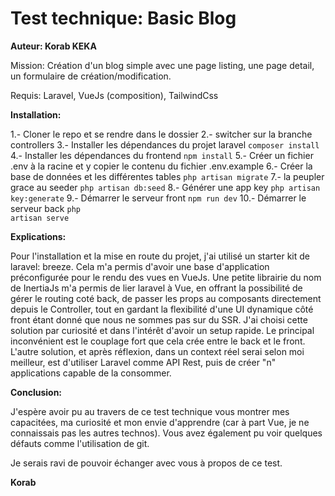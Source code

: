 <h1>Test technique: Basic Blog</h1>

<strong>Auteur: Korab KEKA</strong>

Mission: Création d'un blog simple avec une page listing, une page detail, un formulaire de création/modification.

Requis: Laravel, VueJs (composition), TailwindCss 

<strong>Installation: </strong>

1.- Cloner le repo et se rendre dans le dossier
2.- switcher sur la branche controllers
3.- Installer les dépendances du projet laravel <code>composer install</code>
4.- Installer les dépendances du frontend <code>npm install</code>
5.- Créer un fichier .env à la racine et y copier le contenu du fichier .env.example 
6.- Créer la base de données et les différentes tables <code>php artisan migrate</code>
7.- la peupler grace au seeder <code>php artisan db:seed</code>
8.- Générer une app key <code>php artisan key:generate</code>
9.- Démarrer le serveur front <code>npm run dev</code>
10.- Démarrer le serveur back <code>php artisan serve</code>

<strong>Explications: </strong>

Pour l'installation et la mise en route du projet, j'ai utilisé un starter kit de laravel: breeze.
Cela m'a permis d'avoir une base d'application préconfigurée pour le rendu des vues en VueJs. Une petite librairie du nom de InertiaJs m'a permis de lier laravel à Vue, en offrant la possibilité de gérer le routing coté back, de passer les props au composants directement depuis le Controller, tout en gardant la flexibilité d'une UI dynamique côté front étant donné que nous ne sommes pas sur du SSR. J'ai choisi cette solution par curiosité et dans l'intérêt d'avoir un setup rapide. Le principal inconvénient est le couplage fort que cela crée entre le back et le front. 
L'autre solution, et après réflexion, dans un context réel serai selon moi meilleur, est d'utiliser Laravel comme API Rest, puis de créer "n" applications capable de la consommer.

<strong>Conclusion: </strong>

J'espère avoir pu au travers de ce test technique vous montrer mes capacitées, ma curiosité et mon envie d'apprendre (car à part Vue, je ne connaissais pas les autres technos). 
Vous avez également pu voir quelques défauts comme l'utilisation de git.

Je serais ravi de pouvoir échanger avec vous à propos de ce test. 

<strong>Korab</strong>



